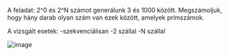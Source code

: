 A feladat: 2^0 és 2^N számot generálunk 3 és 1000 között. Megszámoljuk, hogy hány darab olyan szám van ezek között, amelyek prímszámok.

A vizsgált esetek:
    -szekvenciálisan
    -2 szállal
    -N szállal

![image](https://user-images.githubusercontent.com/78854567/167145170-1ab83768-c2d1-428a-bdb7-4712345e3888.png)
